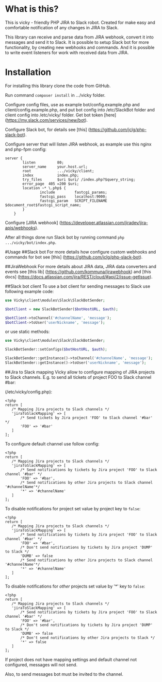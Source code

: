 # What is this?
This is vicky - friendly PHP JIRA to Slack robot.
Created for make easy and comfortable notification of any changes in JIRA to Slack.

This library can receive and parse data from JIRA webhook, convert it into messages and send it to Slack.
It is possible to setup Slack bot for more functionality, by creating new webhooks and commands. And it is possible to
write event listeners for work with received data from JIRA.

# Installation
For installing this library clone the code from GitHub.

Run command `composer install` in .../vicky folder.

Configure config files, use as example bot/config.example.php and client/config.example.php, and put bot config into
/etc/SlackBot folder and client config into /etc/vicky/ folder. Get bot token [here]
(https://my.slack.com/services/new/bot).

Configure Slack bot, for details see [this] (https://github.com/jclg/php-slack-bot).

Configure server that will listen JIRA webhook, as example use this nginx and php-fpm config:
```
server {
        listen          80;
        server_name     your.host.url;
        root            .../vicky/client;
        index           index.php;
        try_files       $uri $uri/ /index.php?$query_string;
        error_page  405 =200 $uri;
        location ~* \.php$ {
                include         fastcgi_params;
                fastcgi_pass    localhost:9000;
                fastcgi_param   SCRIPT_FILENAME $document_root$fastcgi_script_name;
        }
    }
```

Configure [JIRA webhook] (https://developer.atlassian.com/jiradev/jira-apis/webhooks).

After all things done run Slack bot by running command `php .../vicky/bot/index.php`.

#Usage
##Slack bot
For more details how configure custom webhooks and commands for bot see [this] (https://github.com/jclg/php-slack-bot).

##JiraWebhook
For more details about JIRA data, JIRA data converters and events see [this lib] (https://github.com/kommuna/jirawebhook)
and [this docs] (https://docs.atlassian.com/jira/REST/cloud/#api/2/issue-getIssue).

##Slack bot client
To use a bot client for sending messages to Slack use following example code:

```php
use Vicky\client\modules\Slack\SlackBotSender;

$botClient = new SlackBotSender($botHostURL, $auth);

$botClient->toChannel('#channelName', 'message');
$botClient->toUser('userNickname', 'message');
```

or use static methods:

```php
use Vicky\client\modules\Slack\SlackBotSender;

SlackBotSender::setConfigs($botHostURL, $auth);

SlackBotSender::getInstance()->toChannel('#channelName', 'message');
SlackBotSender::getInstance()->toUser('userNickname', 'message');
```

##Jira to Slack mapping
Vicky allow to configure mapping of JIRA projects to Slack channels. E.g. to send all tickets of project FOO to Slack 
channel #bar:

(/etc/vicky/config.php):

```
<?php
return [
   /* Mapping Jira projects to Slack channels */
   'jiraToSlackMapping' => [
       /* Send tickets by Jira project 'FOO' to Slack channel '#bar' */
       'FOO' => '#bar'
   ]
];
```

To configure default channel use follow config:

```
<?php
return [
   /* Mapping Jira projects to Slack channels */
   'jiraToSlackMapping' => [
       /* Send notifications by tickets by Jira project 'FOO' to Slack channel '#bar' */
       'FOO' => '#bar',
       /* Send notifications by other Jira projects to Slack channel '#channelName'*/
       '*' => '#channelName'
   ]
];
```

To disable notifications for project set value by project key to `false`:

```
<?php
return [
   /* Mapping Jira projects to Slack channels */
   'jiraToSlackMapping' => [
       /* Send notifications by tickets by Jira project 'FOO' to Slack channel '#bar' */
       'FOO' => '#bar',
       /* Don't send notifications by tickets by Jira project 'DUMP' to Slack */
       'DUMB' => false
       /* Send notifications by other Jira projects to Slack channel '#channelName'*/
       '*' => '#channelName'
   ]
];
```

To disable notifications for *other* projects set value by '*' key to `false`:

```
<?php
return [
   /* Mapping Jira projects to Slack channels */
   'jiraToSlackMapping' => [
       /* Send notifications by tickets by Jira project 'FOO' to Slack channel '#bar' */
       'FOO' => '#bar',
       /* Don't send notifications by tickets by Jira project 'DUMP' to Slack */
       'DUMB' => false
       /* Don't send notifications by other Jira projects to Slack */
       '*' => false
   ]
];
```

If project does not have mapping settings and default channel not configured, messages will not send.

Also, to send messages bot must be invited to the channel.